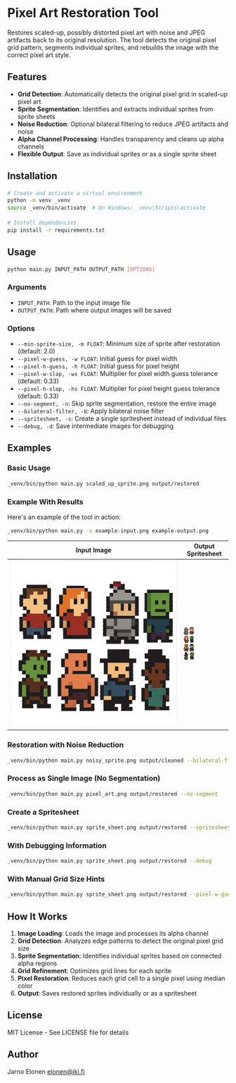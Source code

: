 # Pixel Art Restoration Tool

Restores scaled-up, possibly distorted pixel art with noise and JPEG artifacts back to its original resolution. The tool detects the original pixel grid pattern, segments individual sprites, and rebuilds the image with the correct pixel art style.

## Features

- **Grid Detection**: Automatically detects the original pixel grid in scaled-up pixel art
- **Sprite Segmentation**: Identifies and extracts individual sprites from sprite sheets
- **Noise Reduction**: Optional bilateral filtering to reduce JPEG artifacts and noise
- **Alpha Channel Processing**: Handles transparency and cleans up alpha channels
- **Flexible Output**: Save as individual sprites or as a single sprite sheet

## Installation

```bash
# Create and activate a virtual environment
python -m venv _venv
source _venv/bin/activate  # On Windows: _venv\Scripts\activate

# Install dependencies
pip install -r requirements.txt
```

## Usage

```bash
python main.py INPUT_PATH OUTPUT_PATH [OPTIONS]
```

### Arguments
- `INPUT_PATH`: Path to the input image file
- `OUTPUT_PATH`: Path where output images will be saved

### Options
- `--min-sprite-size, -m FLOAT`: Minimum size of sprite after restoration (default: 2.0)
- `--pixel-w-guess, -w FLOAT`: Initial guess for pixel width
- `--pixel-h-guess, -h FLOAT`: Initial guess for pixel height
- `--pixel-w-slop, -ws FLOAT`: Multiplier for pixel width guess tolerance (default: 0.33)
- `--pixel-h-slop, -hs FLOAT`: Multiplier for pixel height guess tolerance (default: 0.33)
- `--no-segment, -n`: Skip sprite segmentation, restore the entire image
- `--bilateral-filter, -b`: Apply bilateral noise filter
- `--spritesheet, -s`: Create a single spritesheet instead of individual files
- `--debug, -d`: Save intermediate images for debugging

## Examples

### Basic Usage
```bash
_venv/bin/python main.py scaled_up_sprite.png output/restored
```

### Example With Results

Here's an example of the tool in action:

```bash
_venv/bin/python main.py -s example-input.png example-output.png
```

| Input Image | Output Spritesheet |
|-------------|-------------------|
| ![Input Image](example-input.png) | ![Output Spritesheet](example-output_spritesheet.png) |

### Restoration with Noise Reduction
```bash
_venv/bin/python main.py noisy_sprite.png output/cleaned --bilateral-filter
```

### Process as Single Image (No Segmentation)
```bash
_venv/bin/python main.py pixel_art.png output/restored --no-segment
```

### Create a Spritesheet
```bash
_venv/bin/python main.py sprite_sheet.png output/restored --spritesheet
```

### With Debugging Information
```bash
_venv/bin/python main.py sprite_sheet.png output/restored --debug
```

### With Manual Grid Size Hints
```bash
_venv/bin/python main.py sprite_sheet.png output/restored --pixel-w-guess 8.5 --pixel-h-guess 8.5
```

## How It Works

1. **Image Loading**: Loads the image and processes its alpha channel
2. **Grid Detection**: Analyzes edge patterns to detect the original pixel grid size
3. **Sprite Segmentation**: Identifies individual sprites based on connected alpha regions
4. **Grid Refinement**: Optimizes grid lines for each sprite
5. **Pixel Restoration**: Reduces each grid cell to a single pixel using median color
6. **Output**: Saves restored sprites individually or as a spritesheet

## License

MIT License - See LICENSE file for details

## Author

Jarno Elonen <elonen@iki.fi>
